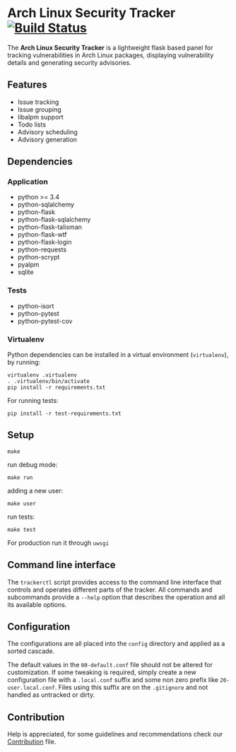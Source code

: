 # Arch Linux Security Tracker [![Build Status](https://travis-ci.org/archlinux/arch-security-tracker.svg?branch=master)](https://travis-ci.org/archlinux/arch-security-tracker)

The **Arch Linux Security Tracker** is a lightweight flask based panel
for tracking vulnerabilities in Arch Linux packages, displaying
vulnerability details and generating security advisories.

## Features

* Issue tracking
* Issue grouping
* libalpm support
* Todo lists
* Advisory scheduling
* Advisory generation

## Dependencies

### Application

* python >= 3.4
* python-sqlalchemy
* python-flask
* python-flask-sqlalchemy
* python-flask-talisman
* python-flask-wtf
* python-flask-login
* python-requests
* python-scrypt
* pyalpm
* sqlite

### Tests

* python-isort
* python-pytest
* python-pytest-cov

### Virtualenv

Python dependencies can be installed in a virtual environment (`virtualenv`), by running:

```
virtualenv .virtualenv
. .virtualenv/bin/activate
pip install -r requirements.txt
```

For running tests:
```
pip install -r test-requirements.txt
```

## Setup

```
make
```

run debug mode:

```
make run
```

adding a new user:

```
make user
```

run tests:

```
make test
```

For production run it through ```uwsgi```

## Command line interface

The ```trackerctl``` script provides access to the command line interface
that controls and operates different parts of the tracker. All commands
and subcommands provide a ```--help``` option that describes the operation
and all its available options.

## Configuration

The configurations are all placed into the ```config``` directory and
applied as a sorted cascade.

The default values in the ```00-default.conf``` file should not be
altered for customization. If some tweaking is required, simply create
a new configuration file with a ```.local.conf``` suffix and some non
zero prefix like ```20-user.local.conf```. Files using this suffix are
on the ```.gitignore``` and not handled as untracked or dirty.

## Contribution

Help is appreciated, for some guidelines and recommendations check our
[Contribution](https://github.com/archlinux/arch-security-tracker/blob/master/CONTRIBUTING.md)
file.

